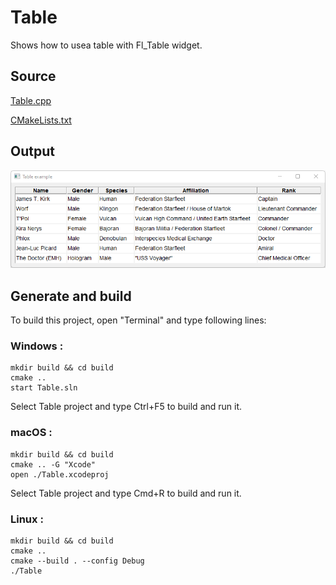 # Table

Shows how to usea table with Fl_Table widget.

## Source

[Table.cpp](Table.cpp)

[CMakeLists.txt](CMakeLists.txt)

## Output

![output](../../../docs/Pictures/Examples/Table.png)

## Generate and build

To build this project, open "Terminal" and type following lines:

### Windows :

``` shell
mkdir build && cd build
cmake .. 
start Table.sln
```

Select Table project and type Ctrl+F5 to build and run it.

### macOS :

``` shell
mkdir build && cd build
cmake .. -G "Xcode"
open ./Table.xcodeproj
```

Select Table project and type Cmd+R to build and run it.

### Linux :

``` shell
mkdir build && cd build
cmake .. 
cmake --build . --config Debug
./Table
```
